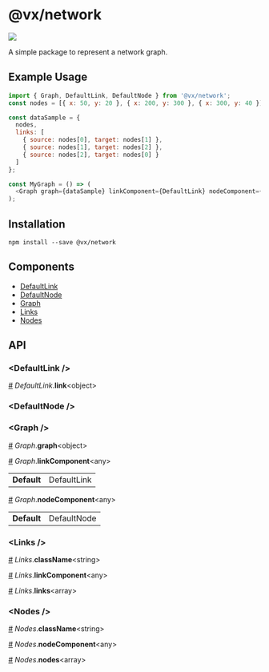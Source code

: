 # @vx/network

<a title="@vx/network npm downloads" href="https://www.npmjs.com/package/@vx/network">
  <img src="https://img.shields.io/npm/dm/@vx/network.svg?style=flat-square" />
</a>

A simple package to represent a network graph.

## Example Usage

```js
import { Graph, DefaultLink, DefaultNode } from '@vx/network';
const nodes = [{ x: 50, y: 20 }, { x: 200, y: 300 }, { x: 300, y: 40 }];

const dataSample = {
  nodes,
  links: [
    { source: nodes[0], target: nodes[1] },
    { source: nodes[1], target: nodes[2] },
    { source: nodes[2], target: nodes[0] }
  ]
};

const MyGraph = () => (
  <Graph graph={dataSample} linkComponent={DefaultLink} nodeComponent={DefaultNode} />
);
```


## Installation

```
npm install --save @vx/network
```


## Components



  - [DefaultLink](#defaultlink-)
  - [DefaultNode](#defaultnode-)
  - [Graph](#graph-)
  - [Links](#links-)
  - [Nodes](#nodes-)

## API



<h3 id="defaultlink-">&lt;DefaultLink /&gt;</h3>



<a id="#DefaultLink__link" name="DefaultLink__link" href="#DefaultLink__link">#</a> *DefaultLink*.**link**&lt;object&gt;  

<h3 id="defaultnode-">&lt;DefaultNode /&gt;</h3>




<h3 id="graph-">&lt;Graph /&gt;</h3>



<a id="#Graph__graph" name="Graph__graph" href="#Graph__graph">#</a> *Graph*.**graph**&lt;object&gt;  

<a id="#Graph__linkComponent" name="Graph__linkComponent" href="#Graph__linkComponent">#</a> *Graph*.**linkComponent**&lt;any&gt;  <table><tr><td><strong>Default</strong></td><td>DefaultLink</td></td></table>

<a id="#Graph__nodeComponent" name="Graph__nodeComponent" href="#Graph__nodeComponent">#</a> *Graph*.**nodeComponent**&lt;any&gt;  <table><tr><td><strong>Default</strong></td><td>DefaultNode</td></td></table>

<h3 id="links-">&lt;Links /&gt;</h3>



<a id="#Links__className" name="Links__className" href="#Links__className">#</a> *Links*.**className**&lt;string&gt;  

<a id="#Links__linkComponent" name="Links__linkComponent" href="#Links__linkComponent">#</a> *Links*.**linkComponent**&lt;any&gt;  

<a id="#Links__links" name="Links__links" href="#Links__links">#</a> *Links*.**links**&lt;array&gt;  

<h3 id="nodes-">&lt;Nodes /&gt;</h3>



<a id="#Nodes__className" name="Nodes__className" href="#Nodes__className">#</a> *Nodes*.**className**&lt;string&gt;  

<a id="#Nodes__nodeComponent" name="Nodes__nodeComponent" href="#Nodes__nodeComponent">#</a> *Nodes*.**nodeComponent**&lt;any&gt;  

<a id="#Nodes__nodes" name="Nodes__nodes" href="#Nodes__nodes">#</a> *Nodes*.**nodes**&lt;array&gt;  
